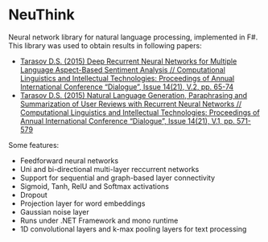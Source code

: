 
# NeuThink

Neural network library for natural language processing, implemented in F#. This library was used to obtain results in following papers:

* [Tarasov D.S. (2015) Deep Recurrent Neural Networks for Multiple Language Aspect-Based Sentiment Analysis // Computational Linguistics and Intellectual Technologies: Proceedings of Annual International Conference “Dialogue”, Issue 14(21), V.2, pp. 65-74](http://www.meanotek.ru/files/TarasovDS2015-Dialogue.pdf)
* [Tarasov D.S. (2015) Natural Language Generation, Paraphrasing and Summarization of User Reviews with Recurrent Neural Networks // Computational Linguistics and Intellectual Technologies: Proceedings of Annual International Conference “Dialogue”, Issue 14(21), V.1, pp. 571-579](http://www.meanotek.ru/files/natgen.pdf)

Some features:

* Feedforward neural networks
* Uni and bi-directional multi-layer reccurrent networks
* Support for sequential and graph-based layer connectivity
* Sigmoid, Tanh, RelU and Softmax activations
* Dropout
* Projection layer for word embeddings
* Gaussian noise layer
* Runs under .NET Framework and mono runtime
* 1D convolutional layers and k-max pooling layers for text processing

